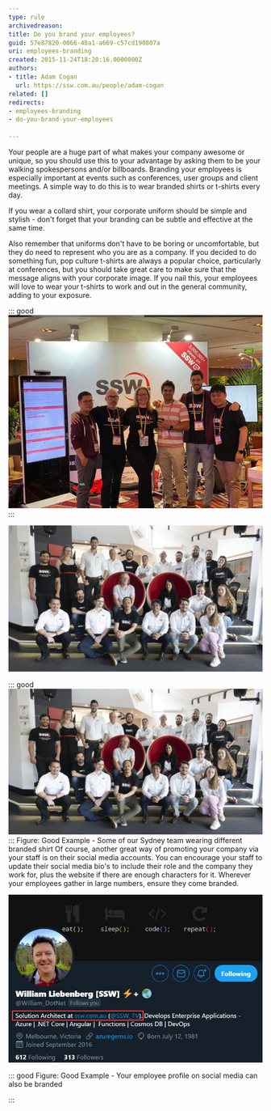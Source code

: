 ```yaml
---
type: rule
archivedreason: 
title: Do you brand your employees?
guid: 57e87820-0066-48a1-a669-c57cd190807a
uri: employees-branding
created: 2015-11-24T18:20:16.0000000Z
authors:
- title: Adam Cogan
  url: https://ssw.com.au/people/adam-cogan
related: []
redirects:
- employees-branding
- do-you-brand-your-employees

---
```


Your people are a huge part of what makes your company awesome or unique, so you should use this to your advantage by asking them to be your walking spokespersons and/or billboards. Branding your employees is especially important at events such as conferences, user groups and client meetings. A simple way to do this is to wear branded shirts or t-shirts every day.

If you wear a collard shirt, your corporate uniform should be simple and stylish - don't forget that your branding can be subtle and effective at the same time.

Also remember that uniforms don't have to be boring or uncomfortable, but they do need to represent who you are as a company. If you decided to do something fun, pop culture t-shirts are always a popular choice, particularly at conferences, but you should take great care to make sure that the message aligns with your corporate image. If you nail this, your employees will love to wear your t-shirts to work and out in the general community, adding to your exposure.

<!--endintro-->


::: good  
![Figure: Good Example - Part of the SSW team attending NDC Sydney 2019 wearing special shirts we created for this event + branded backdrop for our booth](ndcshot.png)  
:::


 ![](_C160408.jpg) 


::: good  
![Figure: Good Example - Some of our Sydney team wearing different branded shirt](\_C160408.jpg)  
:::
Figure: Good Example - Some of our Sydney team wearing different branded shirt
Of course, another great way of promoting your company via your staff is on their social media accounts. You can encourage your staff to update their social media bio's to include their role and the company they work for, plus the website if there are enough characters for it.
Wherever your employees gather in large numbers, ensure they come branded.

![](willsprofile.png)

::: good
Figure: Good Example - Your employee profile on social media can also be branded

:::
